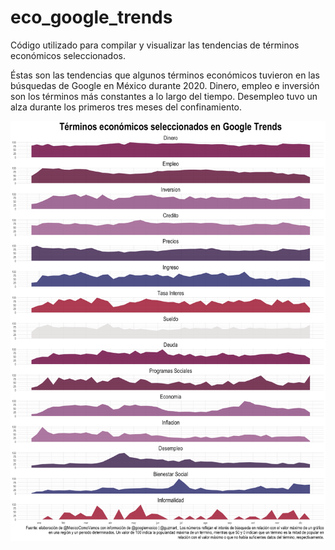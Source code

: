 # eco_google_trends
Código utilizado para compilar y visualizar las tendencias de términos económicos seleccionados.

Éstas son las tendencias que algunos términos económicos tuvieron en las búsquedas de Google en México durante 2020.
Dinero, empleo e inversión son los términos más constantes a lo largo del tiempo.
Desempleo tuvo un alza durante los primeros tres meses del confinamiento.

![eco_gtrends](https://github.com/mexicocomovamos/eco_google_trends/blob/main/eco_google_trends_mcv.png)
